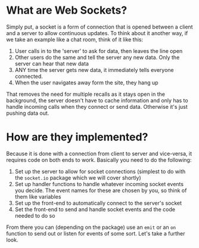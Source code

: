 # What are Web Sockets?

Simply put, a socket is a form of connection that is opened between a client and a server to allow continuous updates. To think about it another way, if we take an example like a chat room, think of it like this:

1. User calls in to the 'server' to ask for data, then leaves the line open
2. Other users do the same and tell the server any new data. Only the server can hear that new data
3. ANY time the server gets new data, it immediately tells everyone connected.
4. When the user navigates away form the site, they hang up

That removes the need for multiple recalls as it stays open in the background, the server doesn't have to cache information and only has to handle incoming calls when they connect or send data. Otherwise it's just pushing data out.

# How are they implemented?

Because it is done with a connection from client to server and vice-versa, it requires code on both ends to work. Basically you need to do the following:

1. Set up the server to allow for socket connections (simplest to do with the `socket.io` package which we will cover shortly)
2. Set up handler functions to handle whatever incoming socket events you decide. The event names for these are chosen by you, so think of them like variables
3. Set up the front-end to automatically connect to the server's socket
4. Set the front-end to send and handle socket events and the code needed to do so

From there you can (depending on the package) use an `emit` or an `on` function to send out or listen for events of some sort. Let's take a further look.
